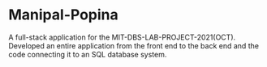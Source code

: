 # Manipal-Popina
A full-stack application for the MIT-DBS-LAB-PROJECT-2021(OCT). Developed an entire application from the front end to the back end and the code connecting it to an SQL database system.
